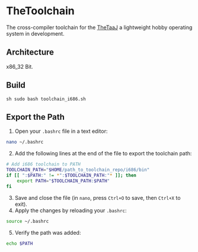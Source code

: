 # TheToolchain
The cross-compiler toolchain for the [TheTaaJ](https://github.com/TheJaat/TheTaaJ) a lightweight hobby operating system in development.

## Architecture
x86_32 Bit.

## Build
``sh
sudo bash toolchain_i686.sh
``

## Export the Path
1. Open your `.bashrc` file in a text editor:
```bash
nano ~/.bashrc
```
2. Add the following lines at the end of the file to export the toolchain path:
```bash
# Add i686 toolchain to PATH
TOOLCHAIN_PATH="$HOME/path_to_toolchain_repo/i686/bin"
if [[ ":$PATH:" != *":$TOOLCHAIN_PATH:"* ]]; then
    export PATH="$TOOLCHAIN_PATH:$PATH"
fi
```
3. Save and close the file (in `nano`, press `Ctrl+O` to save, then `Ctrl+X` to exit).
4. Apply the changes by reloading your `.bashrc`:
```bash
source ~/.bashrc
```
5. Verify the path was added:
```bash
echo $PATH
```
